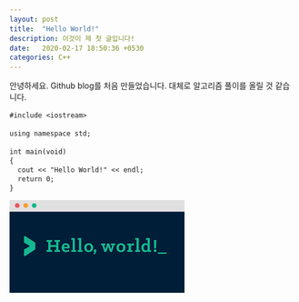 ```yaml
---
layout: post
title:  "Hello World!"
description: 이것이 제 첫 글입니다!
date:   2020-02-17 18:50:36 +0530
categories: C++
---
```


안녕하세요.
Github blog를 처음 만들었습니다.
대체로 알고리즘 풀이를 올릴 것 같습니다.

```
#include <iostream>

using namespace std;

int main(void)
{
  cout << "Hello World!" << endl;
  return 0;
}
```

![Hello World!](/_images/HelloWorld.png)
